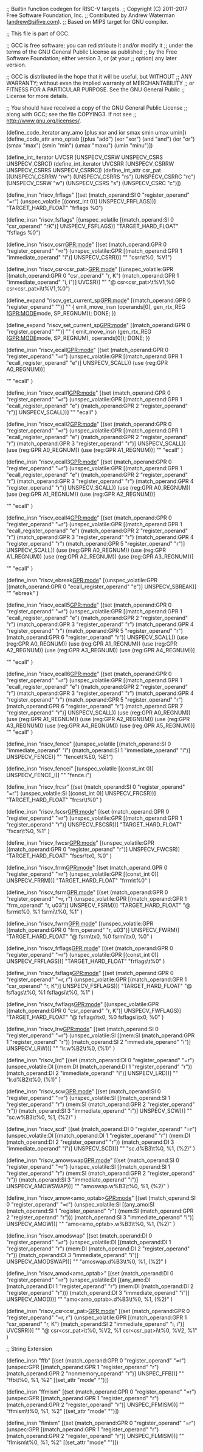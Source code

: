 ;; Builtin function codegen for RISC-V targets.
;; Copyright (C) 2011-2017 Free Software Foundation, Inc.
;; Contributed by Andrew Waterman (andrew@sifive.com).
;; Based on MIPS target for GNU compiler.

;; This file is part of GCC.

;; GCC is free software; you can redistribute it and/or modify it
;; under the terms of the GNU General Public License as published
;; by the Free Software Foundation; either version 3, or (at your
;; option) any later version.

;; GCC is distributed in the hope that it will be useful, but WITHOUT
;; ANY WARRANTY; without even the implied warranty of MERCHANTABILITY
;; or FITNESS FOR A PARTICULAR PURPOSE.  See the GNU General Public
;; License for more details.

;; You should have received a copy of the GNU General Public License
;; along with GCC; see the file COPYING3.  If not see
;; <http://www.gnu.org/licenses/>.

(define_code_iterator any_amo [plus xor and ior smax smin umax umin])
(define_code_attr amo_optab
  [(plus "add") (xor "xor") (and "and") (ior "or")
   (smax "max") (smin "min")  (umax "maxu") (umin "minu")])

(define_int_iterator UVCSR [UNSPECV_CSRW UNSPECV_CSRS UNSPECV_CSRC])
(define_int_iterator UVCSRR [UNSPECV_CSRRW UNSPECV_CSRRS UNSPECV_CSRRC])
(define_int_attr csr_pat [(UNSPECV_CSRRW "rw")
			  (UNSPECV_CSRRS "rs")
			  (UNSPECV_CSRRC "rc")
			  (UNSPECV_CSRW "w")
			  (UNSPECV_CSRS "s")
			  (UNSPECV_CSRC "c")])

(define_insn "riscv_frflags"
  [(set (match_operand:SI 0 "register_operand" "=r")
	(unspec_volatile [(const_int 0)] UNSPECV_FRFLAGS))]
  "TARGET_HARD_FLOAT"
  "frflags %0")

(define_insn "riscv_fsflags"
  [(unspec_volatile [(match_operand:SI 0 "csr_operand" "rK")] UNSPECV_FSFLAGS)]
  "TARGET_HARD_FLOAT"
  "fsflags %0")

(define_insn "riscv_csrr<GPR:mode>"
  [(set (match_operand:GPR 0 "register_operand" "=r")
        (unspec_volatile:GPR [(match_operand:GPR 1 "immediate_operand" "i")] UNSPECV_CSRR))]
  ""
  "csrr\t%0, %V1")

(define_insn "riscv_csr<csr_pat><GPR:mode>"
  [(unspec_volatile:GPR [(match_operand:GPR 0 "csr_operand" "r, K")
			 (match_operand:GPR 1 "immediate_operand" "i, i")] UVCSR)]
  ""
  "@
   csr<csr_pat>\t%V1,%0
   csr<csr_pat>i\t%V1,%0")

(define_expand "riscv_get_current_sp<GPR:mode>"
  [(match_operand:GPR 0 "register_operand" "")]
  ""
{
  emit_move_insn (operands[0], gen_rtx_REG (<GPR:MODE>mode, SP_REGNUM));
  DONE;
})

(define_expand "riscv_set_current_sp<GPR:mode>"
  [(match_operand:GPR 0 "register_operand" "")]
  ""
{
  emit_move_insn (gen_rtx_REG (<GPR:MODE>mode, SP_REGNUM), operands[0]);
  DONE;
})

(define_insn "riscv_ecall<GPR:mode>"
  [(set (match_operand:GPR 0 "register_operand" "=r")
        (unspec_volatile:GPR [(match_operand:GPR 1 "ecall_register_operand" "e")] UNSPECV_SCALL))
   (use (reg:GPR A0_REGNUM))]

  ""
  "ecall"
)

(define_insn "riscv_ecall1<GPR:mode>"
  [(set (match_operand:GPR 0 "register_operand" "=r")
        (unspec_volatile:GPR [(match_operand:GPR 1 "ecall_register_operand" "e")
			     (match_operand:GPR 2 "register_operand" "r")] UNSPECV_SCALL))]
  ""
  "ecall"
)

(define_insn "riscv_ecall2<GPR:mode>"
  [(set (match_operand:GPR 0 "register_operand" "=r")
        (unspec_volatile:GPR [(match_operand:GPR 1 "ecall_register_operand" "e")
			     (match_operand:GPR 2 "register_operand" "r")
			     (match_operand:GPR 3 "register_operand" "r")] UNSPECV_SCALL))
   (use (reg:GPR A0_REGNUM))
   (use (reg:GPR A1_REGNUM))]
  ""
  "ecall"
)

(define_insn "riscv_ecall3<GPR:mode>"
  [(set (match_operand:GPR 0 "register_operand" "=r")
        (unspec_volatile:GPR [(match_operand:GPR 1 "ecall_register_operand" "e")
			     (match_operand:GPR 2 "register_operand" "r")
			     (match_operand:GPR 3 "register_operand" "r")
			     (match_operand:GPR 4 "register_operand" "r")] UNSPECV_SCALL))
   (use (reg:GPR A0_REGNUM))
   (use (reg:GPR A1_REGNUM))
   (use (reg:GPR A2_REGNUM))]

  ""
  "ecall"
)

(define_insn "riscv_ecall4<GPR:mode>"
  [(set (match_operand:GPR 0 "register_operand" "=r")
        (unspec_volatile:GPR [(match_operand:GPR 1 "ecall_register_operand" "e")
			     (match_operand:GPR 2 "register_operand" "r")
			     (match_operand:GPR 3 "register_operand" "r")
			     (match_operand:GPR 4 "register_operand" "r")
			     (match_operand:GPR 5 "register_operand" "r")] UNSPECV_SCALL))
   (use (reg:GPR A0_REGNUM))
   (use (reg:GPR A1_REGNUM))
   (use (reg:GPR A2_REGNUM))
   (use (reg:GPR A3_REGNUM))]

  ""
  "ecall"
)

(define_insn "riscv_ebreak<GPR:mode>"
  [(unspec_volatile:GPR [(match_operand:GPR 0 "ecall_register_operand" "e")] UNSPECV_SBREAK)]
  ""
  "ebreak"
)

(define_insn "riscv_ecall5<GPR:mode>"
  [(set (match_operand:GPR 0 "register_operand" "=r")
        (unspec_volatile:GPR [(match_operand:GPR 1 "ecall_register_operand" "e")
			     (match_operand:GPR 2 "register_operand" "r")
			     (match_operand:GPR 3 "register_operand" "r")
			     (match_operand:GPR 4 "register_operand" "r")
			     (match_operand:GPR 5 "register_operand" "r")
			     (match_operand:GPR 6 "register_operand" "r")] UNSPECV_SCALL))
   (use (reg:GPR A0_REGNUM))
   (use (reg:GPR A1_REGNUM))
   (use (reg:GPR A2_REGNUM))
   (use (reg:GPR A3_REGNUM))
   (use (reg:GPR A4_REGNUM))]

  ""
  "ecall"
)

(define_insn "riscv_ecall6<GPR:mode>"
  [(set (match_operand:GPR 0 "register_operand" "=r")
        (unspec_volatile:GPR [(match_operand:GPR 1 "ecall_register_operand" "e")
			     (match_operand:GPR 2 "register_operand" "r")
			     (match_operand:GPR 3 "register_operand" "r")
			     (match_operand:GPR 4 "register_operand" "r")
			     (match_operand:GPR 5 "register_operand" "r")
			     (match_operand:GPR 6 "register_operand" "r")
			     (match_operand:GPR 7 "register_operand" "r")] UNSPECV_SCALL))
   (use (reg:GPR A0_REGNUM))
   (use (reg:GPR A1_REGNUM))
   (use (reg:GPR A2_REGNUM))
   (use (reg:GPR A3_REGNUM))
   (use (reg:GPR A4_REGNUM))
   (use (reg:GPR A5_REGNUM))]
  ""
  "ecall"
)

(define_insn "riscv_fence"
  [(unspec_volatile [(match_operand:SI 0 "immediate_operand" "i")
		     (match_operand:SI 1 "immediate_operand" "i")] UNSPECV_FENCE)]
  ""
  "fence\t%E0, %E1")

(define_insn "riscv_fencei"
  [(unspec_volatile [(const_int 0)] UNSPECV_FENCE_I)]
  ""
  "fence.i")

(define_insn "riscv_frcsr"
   [(set (match_operand:SI 0 "register_operand" "=r")
	 (unspec_volatile:SI [(const_int 0)] UNSPECV_FRCSR))]
  "TARGET_HARD_FLOAT"
  "frcsr\t%0"
)

(define_insn "riscv_fscsr<GPR:mode>"
  [(set (match_operand:GPR 0 "register_operand" "=r")
        (unspec_volatile:GPR [(match_operand:GPR 1 "register_operand" "r")] UNSPECV_FSCSR))]
  "TARGET_HARD_FLOAT"
  "fscsr\t%0, %1"
)

(define_insn "riscv_fwcsr<GPR:mode>"
  [(unspec_volatile:GPR [(match_operand:GPR 0 "register_operand" "r")] UNSPECV_FWCSR)]
  "TARGET_HARD_FLOAT"
  "fscsr\tx0, %0"
)

(define_insn "riscv_frrm<GPR:mode>"
   [(set (match_operand:GPR 0 "register_operand" "=r")
	 (unspec_volatile:GPR [(const_int 0)] UNSPECV_FRRM))]
  "TARGET_HARD_FLOAT"
  "frrm\t%0"
)

(define_insn "riscv_fsrm<GPR:mode>"
  [(set (match_operand:GPR 0 "register_operand" "=r, r")
        (unspec_volatile:GPR [(match_operand:GPR 1 "frm_operand" "r, u03")] UNSPECV_FSRM))]
  "TARGET_HARD_FLOAT"
  "@
   fsrm\t%0, %1
   fsrmi\t%0, %1"
)

(define_insn "riscv_fwrm<GPR:mode>"
  [(unspec_volatile:GPR [(match_operand:GPR 0 "frm_operand" "r, u03")] UNSPECV_FWRM)]
  "TARGET_HARD_FLOAT"
  "@
   fsrm\tx0, %0
   fsrmi\tx0, %0"
)

(define_insn "riscv_frflags<GPR:mode>"
  [(set (match_operand:GPR 0 "register_operand" "=r")
	(unspec_volatile:GPR [(const_int 0)] UNSPECV_FRFLAGS))]
  "TARGET_HARD_FLOAT"
  "frflags\t%0"
)

(define_insn "riscv_fsflags<GPR:mode>"
  [(set (match_operand:GPR 0 "register_operand" "=r, r")
        (unspec_volatile:GPR [(match_operand:GPR 1 "csr_operand" "r, K")] UNSPECV_FSFLAGS))]
  "TARGET_HARD_FLOAT"
  "@
   fsflags\t%0, %1
   fsflagsi\t%0, %1"
)

(define_insn "riscv_fwflags<GPR:mode>"
  [(unspec_volatile:GPR [(match_operand:GPR 0 "csr_operand" "r, K")] UNSPECV_FWFLAGS)]
  "TARGET_HARD_FLOAT"
  "@
   fsflags\tx0, %0
   fsflagsi\tx0, %0"
)

(define_insn "riscv_lrw<GPR:mode>"
  [(set (match_operand:SI 0 "register_operand" "=r")
        (unspec_volatile:SI [(mem:SI (match_operand:GPR 1 "register_operand" "r"))
			     (match_operand:SI 2 "immediate_operand" "i")] UNSPECV_LRW))]
  ""
  "lr.w%B2\t%0, (%1)"
)

(define_insn "riscv_lrd"
  [(set (match_operand:DI 0 "register_operand" "=r")
        (unspec_volatile:DI [(mem:DI (match_operand:DI 1 "register_operand" "r"))
			     (match_operand:DI 2 "immediate_operand" "i")] UNSPECV_LRD))]
  ""
  "lr.d%B2\t%0, (%1)"
)

(define_insn "riscv_scw<GPR:mode>"
  [(set (match_operand:SI 0 "register_operand" "=r")
        (unspec_volatile:SI [(match_operand:SI 1 "register_operand" "r")
			     (mem:SI (match_operand:GPR 2 "register_operand" "r"))
                             (match_operand:SI 3 "immediate_operand" "i")] UNSPECV_SCW))]
  ""
  "sc.w%B3\t%0, %1, (%2)"
)

(define_insn "riscv_scd"
  [(set (match_operand:DI 0 "register_operand" "=r")
        (unspec_volatile:DI [(match_operand:DI 1 "register_operand" "r")
			     (mem:DI (match_operand:DI 2 "register_operand" "r"))
                             (match_operand:DI 3 "immediate_operand" "i")] UNSPECV_SCD))]
  ""
  "sc.d%B3\t%0, %1, (%2)"
)

(define_insn "riscv_amowswap<GPR:mode>"
  [(set (match_operand:SI 0 "register_operand" "=r")
        (unspec_volatile:SI [(match_operand:SI 1 "register_operand" "r")
			     (mem:SI (match_operand:GPR 2 "register_operand" "r"))
                             (match_operand:SI 3 "immediate_operand" "i")] UNSPECV_AMOWSWAP))]
  ""
  "amoswap.w%B3\t%0, %1, (%2)"
)

(define_insn "riscv_amow<amo_optab><GPR:mode>"
  [(set (match_operand:SI 0 "register_operand" "=r")
        (unspec_volatile:SI [(any_amo:SI (match_operand:SI 1 "register_operand" "r")
			     		 (mem:SI (match_operand:GPR 2 "register_operand" "r")))
                             (match_operand:SI 3 "immediate_operand" "i")] UNSPECV_AMOW))]
  ""
  "amo<amo_optab>.w%B3\t%0, %1, (%2)"
)

(define_insn "riscv_amodswap"
  [(set (match_operand:DI 0 "register_operand" "=r")
        (unspec_volatile:DI [(match_operand:DI 1 "register_operand" "r")
			     (mem:DI (match_operand:DI 2 "register_operand" "r"))
                             (match_operand:DI 3 "immediate_operand" "i")] UNSPECV_AMODSWAP))]
  ""
  "amoswap.d%B3\t%0, %1, (%2)"
)


(define_insn "riscv_amod<amo_optab>"
  [(set (match_operand:DI 0 "register_operand" "=r")
        (unspec_volatile:DI [(any_amo:DI (match_operand:DI 1 "register_operand" "r")
			     		 (mem:DI (match_operand:DI 2 "register_operand" "r")))
                             (match_operand:DI 3 "immediate_operand" "i")] UNSPECV_AMOD))]
  ""
  "amo<amo_optab>.d%B3\t%0, %1, (%2)"
)

(define_insn "riscv_csr<csr_pat><GPR:mode>"
  [(set (match_operand:GPR 0 "register_operand" "=r, r")
        (unspec_volatile:GPR [(match_operand:GPR 1 "csr_operand" "r, K")
			      (match_operand:SI 2 "immediate_operand" "i, i")] UVCSRR))]
  ""
  "@
   csr<csr_pat>\t%0, %V2, %1
   csr<csr_pat>i\t%0, %V2, %1"
)

;; String Extension

(define_insn "ffb<mode>"
  [(set (match_operand:GPR 0 "register_operand" "=r")
	(unspec:GPR [(match_operand:GPR 1 "register_operand" "r")
		     (match_operand:GPR 2 "nonmemory_operand" "r")] UNSPEC_FFB))]
  ""
  "ffb\t%0, %1, %2"
  [(set_attr "mode" "<MODE>")])

(define_insn "ffmism<mode>"
  [(set (match_operand:GPR 0 "register_operand" "=r")
	(unspec:GPR [(match_operand:GPR 1 "register_operand" "r")
		     (match_operand:GPR 2 "register_operand" "r")] UNSPEC_FFMISM))]
  ""
  "ffmism\t%0, %1, %2"
  [(set_attr "mode" "<MODE>")])

(define_insn "flmism<mode>"
  [(set (match_operand:GPR 0 "register_operand" "=r")
	(unspec:GPR [(match_operand:GPR 1 "register_operand" "r")
		     (match_operand:GPR 2 "register_operand" "r")] UNSPEC_FLMISM))]
  ""
  "flmism\t%0, %1, %2"
  [(set_attr "mode" "<MODE>")])
